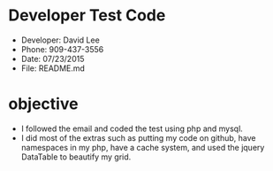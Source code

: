# Developer Test Code

* Developer: David Lee
* Phone: 909-437-3556
* Date: 07/23/2015
* File: README.md

# objective
* I followed the email and coded the test using php and mysql.
* I did most of the extras such as putting my code on github, have namespaces in my php, have a cache system, and used the jquery DataTable to beautify my grid.

